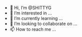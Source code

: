 - 👋 Hi, I’m @SHITTYG
- 👀 I’m interested in ...
- 🌱 I’m currently learning ...
- 💞️ I’m looking to collaborate on ...
- 📫 How to reach me ...

<!---
SHITTYG/SHITTYG is a ✨ special ✨ repository because its `README.md` (this file) appears on your GitHub profile.
You can click the Preview link to take a look at your changes.
--->
